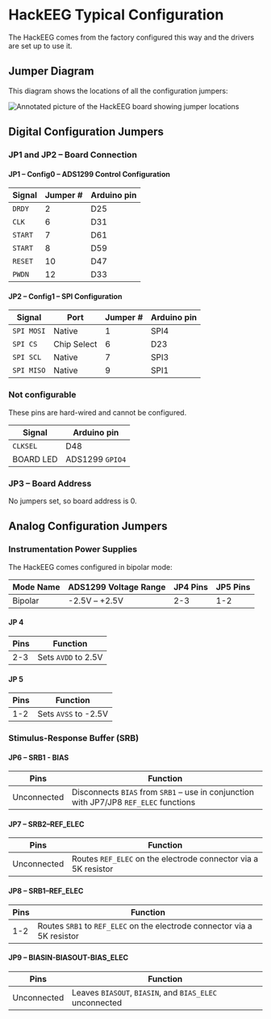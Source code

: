 # HackEEG Typical Configuration

The HackEEG comes from the factory configured this way and the drivers are set up to use it.

## Jumper Diagram

This diagram shows the locations of all the configuration jumpers:

![Annotated picture of the HackEEG board showing jumper locations](https://raw.githubusercontent.com/adamfeuer/hackeeg-shield/master/docs/hackeeg-shield-top-annotated.jpg)


## Digital Configuration Jumpers


### JP1 and JP2 – Board Connection
    
#### JP1 – Config0 – ADS1299 Control Configuration


| Signal      | Jumper #  | Arduino pin |
|------------ |---------- |------------ |
| `DRDY`      | 2         | D25         |
| `CLK`       | 6         | D31         |
| `START`     | 7         | D61         |
| `START`     | 8         | D59         |
| `RESET`     | 10        | D47         |
| `PWDN`      | 12        | D33         |

#### JP2 – Config1 – SPI Configuration


| Signal      | Port           |Jumper # | Arduino pin |
|------------ |--------------- |-------- |------------ |
| `SPI MOSI`  | Native         | 1       | SPI4        |
| `SPI CS`    | Chip Select    | 6       | D23         |
| `SPI SCL`   | Native         | 7       | SPI3        |
| `SPI MISO`  | Native         | 9       | SPI1        |

      

### Not configurable

These pins are hard-wired and cannot be configured.

| Signal      |Arduino pin        |
|------------ |------------------ |
| `CLKSEL`    | D48               |
| BOARD LED   | ADS1299 `GPIO4`   |


### JP3 – Board Address 

No jumpers set, so board address is 0.

## Analog Configuration Jumpers

### Instrumentation Power Supplies

The HackEEG comes configured in bipolar mode:

| Mode Name | ADS1299 Voltage Range    | JP4 Pins| JP5 Pins |
|---------- |------------------------- |---------|--------- |
| Bipolar   | -2.5V – +2.5V            | 2-3     | 1-2      |


#### JP 4

| Pins        | Function              |
|------------ |---------------------- |
| 2-3         | Sets `AVDD` to 2.5V   |
 
#### JP 5

| Pins        | Function                 |
|------------ |------------------------- |
| 1-2         | Sets `AVSS` to -2.5V     |


### Stimulus-Response Buffer (SRB)


#### JP6 – SRB1 - BIAS

| Pins           | Function                                                                              |
|--------------- |-------------------------------------------------------------------------------------- |
| Unconnected    | Disconnects `BIAS` from `SRB1` – use in conjunction with JP7/JP8 `REF_ELEC` functions |


#### JP7 – SRB2–REF_ELEC 

| Pins        | Function                                                             |
|------------ |--------------------------------------------------------------------- |
| Unconnected | Routes `REF_ELEC` on the electrode connector via a 5K resistor       |

#### JP8 – SRB1–REF_ELEC 

| Pins       | Function                                                                  |
|----------- | ------------------------------------------------------------------------- |
| 1-2        | Routes `SRB1` to `REF_ELEC` on the electrode connector via a 5K resistor  |

#### JP9 – BIASIN-BIASOUT-BIAS_ELEC 

| Pins          | Function                                                                       |
|------------   |------------------------------------------------------------------------------- |
| Unconnected   | Leaves `BIASOUT`, `BIASIN`, and `BIAS_ELEC` unconnected                        |


